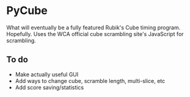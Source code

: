 # PyCube

What will eventually be a fully featured Rubik's Cube timing program. Hopefully. Uses the WCA official cube scrambling site's JavaScript for scrambling.

## To do
* Make actually useful GUI
* Add ways to change cube, scramble length, multi-slice, etc
* Add score saving/statistics